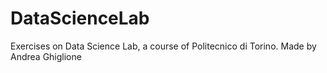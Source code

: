 # DataScienceLab
Exercises on Data Science Lab, a course of Politecnico di Torino. Made by Andrea Ghiglione
